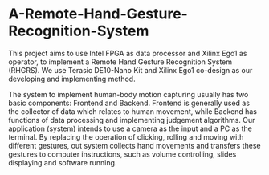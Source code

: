 # A-Remote-Hand-Gesture-Recognition-System
This project aims to use Intel FPGA as data processor and Xilinx Ego1 as operator, to implement a Remote Hand Gesture Recognition System (RHGRS). We use Terasic DE10-Nano Kit and Xilinx Ego1 co-design as our developing and implementing method.

The system to implement human-body motion capturing usually has two basic components: Frontend and Backend. Frontend is generally used as the collector of data which relates to human movement, while Backend has functions of data processing and implementing judgement algorithms. Our application (system) intends to use a camera as the input and a PC as the terminal. By replacing the operation of clicking, rolling and moving with different gestures, out system collects hand movements and transfers these gestures to computer instructions, such as volume controlling, slides displaying and software running. 
